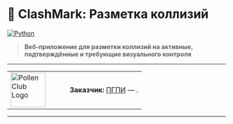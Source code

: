 # 🚦 ClashMark: Разметка коллизий

[![Python](https://img.shields.io/badge/python-3.8%2B-blue)](https://www.python.org/) 

> **Веб-приложение для разметки коллизий на активные, подтверждённые и требующие визуального контроля**

---

<table>
<tr>
<td width="120"><img src="http://pollen.club/wp-content/uploads/2017/07/logo2.png" width="80" alt="Pollen Club Logo"></td>
<td>
<b>Заказчик:</b> <a href="https://pgpi.su/">ПГПИ</a> — .
</td>
</tr>
</table>

---
